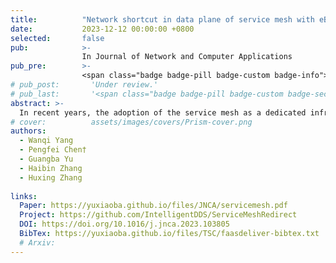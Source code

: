 ```yaml
---
title:          "Network shortcut in data plane of service mesh with eBPF"
date:           2023-12-12 00:00:00 +0800
selected:       false
pub:            >-
                In Journal of Network and Computer Applications
pub_pre:        >-
                <span class="badge badge-pill badge-custom badge-info">JNCA (CCF C)</span>
# pub_post:       'Under review.'
# pub_last:       '<span class="badge badge-pill badge-custom badge-secondary">Conference</span><span class="badge badge-pill badge-custom badge-warning">Poster</span>'
abstract: >-
  In recent years, the adoption of the service mesh as a dedicated infrastructure layer to support cloud-native systems has gained significant popularity. Service meshes involve the incorporation of proxies to handle communication between microservices, thereby speeding up the development and deployment of microservice applications. However, the use of service meshes also increases the request latency because they elongate the packet transmission between services. After investigating the transmission path of packets in a representative service mesh Istio, we observed that the service mesh dedicates approximately 25% of its time to packet transmission in the Linux kernel network stack. To shorten this process, we propose a non-intrusive solution that enables packets to bypass the kernel network stack through the implementation of socket redirection and tc (traffic control) redirection with eBPF (extended Berkeley Packet Filter). We also conduct comprehensive experiments on the widely-used Istio. The evaluation results show that our approach can significantly reduce the request latency by up to 21%. Furthermore, our approach decreases CPU usage by 1.73% and reduces memory consumption by approximately 0.98% when compared to the original service mesh implementation.
# cover:          assets/images/covers/Prism-cover.png
authors:
  - Wanqi Yang
  - Pengfei Chen†
  - Guangba Yu
  - Haibin Zhang
  - Huxing Zhang
  
links:
  Paper: https://yuxiaoba.github.io/files/JNCA/servicemesh.pdf
  Project: https://github.com/IntelligentDDS/ServiceMeshRedirect
  DOI: https://doi.org/10.1016/j.jnca.2023.103805
  BibTex: https://yuxiaoba.github.io/files/TSC/faasdeliver-bibtex.txt
  # Arxiv:
---
```

